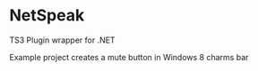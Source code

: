 NetSpeak
========

TS3 Plugin wrapper for .NET

Example project creates a mute button in Windows 8 charms bar
